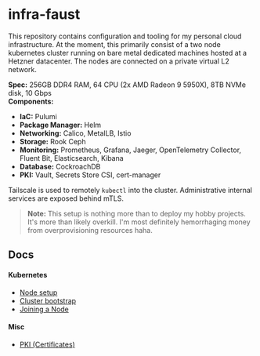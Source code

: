 # infra-faust
This repository contains configuration and tooling for my personal cloud infrastructure.
At the moment, this primarily consist of a two node kubernetes cluster running on bare metal
dedicated machines hosted at a Hetzner datacenter. The nodes are connected on a private
virtual L2 network.

**Spec:** 256GB DDR4 RAM, 64 CPU (2x AMD Radeon 9 5950X), 8TB NVMe disk, 10 Gbps  
**Components:**
* **IaC:** Pulumi
* **Package Manager:** Helm
* **Networking:** Calico, MetalLB, Istio
* **Storage:** Rook Ceph
* **Monitoring:** Prometheus, Grafana, Jaeger, OpenTelemetry Collector, Fluent Bit, Elasticsearch, Kibana
* **Database:** CockroachDB
* **PKI:** Vault, Secrets Store CSI, cert-manager

Tailscale is used to remotely `kubectl` into the cluster. Administrative internal services are exposed behind mTLS.

> **Note:** This setup is nothing more than to deploy my hobby projects. It's more than likely overkill.
I'm most definitely hemorrhaging money from overprovisioning resources haha.

## Docs
#### Kubernetes
* [Node setup](docs/kubernetes.md#node-setup)
* [Cluster bootstrap](docs/kubernetes.md#cluster-bootstrap)
* [Joining a Node](docs/kubernetes.md#joining-a-node)

#### Misc
* [PKI (Certificates)](docs/pki.md)
